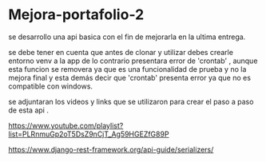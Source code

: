 # Mejora-portafolio-2
se desarrollo una api basica con el fin de mejorarla en la ultima entrega.

se debe tener en cuenta que antes de clonar y utilizar debes crearle entorno venv a la app de lo contrario 
presentara error de 'crontab' , aunque esta funcion se removera ya que es una funcionalidad de prueba y no la mejora final
y esta demás decir que 'crontab' presenta error ya que no es compatible con windows.

se adjuntaran los videos y links que se utilizaron para crear el paso a paso de esta api .

https://www.youtube.com/playlist?list=PLRnmuGp2oT5DsZ9nCjT_Ag59HGEZfG89P

https://www.django-rest-framework.org/api-guide/serializers/
